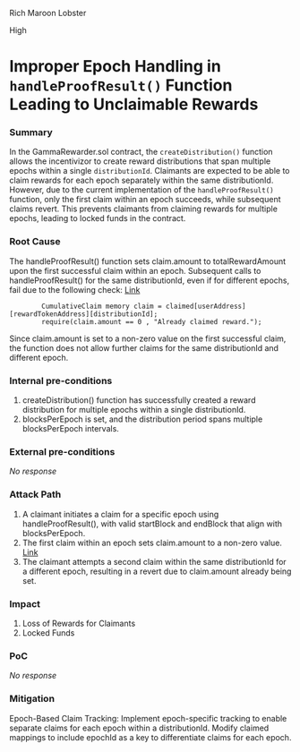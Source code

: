 Rich Maroon Lobster

High

# Improper Epoch Handling in `handleProofResult()` Function Leading to Unclaimable Rewards

### Summary

In the GammaRewarder.sol contract, the `createDistribution()` function allows the incentivizor to create reward distributions that span multiple epochs within a single `distributionId`. Claimants are expected to be able to claim rewards for each epoch separately within the same distributionId. However, due to the current implementation of the `handleProofResult()` function, only the first claim within an epoch succeeds, while subsequent claims revert. This prevents claimants from claiming rewards for multiple epochs, leading to locked funds in the contract.

### Root Cause

The handleProofResult() function sets claim.amount to totalRewardAmount upon the first successful claim within an epoch. Subsequent calls to handleProofResult() for the same distributionId, even if for different epochs, fail due to the following check:
[Link](https://github.com/sherlock-audit/2024-10-gamma-rewarder/blob/main/GammaRewarder/contracts/GammaRewarder.sol#L208-L209)
```solidity
        CumulativeClaim memory claim = claimed[userAddress][rewardTokenAddress][distributionId];
        require(claim.amount == 0 , "Already claimed reward.");
```        
Since claim.amount is set to a non-zero value on the first successful claim, the function does not allow further claims for the same distributionId and different epoch.

### Internal pre-conditions

1. createDistribution() function has successfully created a reward distribution for multiple epochs within a single distributionId.
2. blocksPerEpoch is set, and the distribution period spans multiple blocksPerEpoch intervals.

### External pre-conditions

_No response_

### Attack Path

1. A claimant initiates a claim for a specific epoch using handleProofResult(), with valid startBlock and endBlock that align with blocksPerEpoch.
2. The first claim within an epoch sets claim.amount to a non-zero value. [Link](https://github.com/sherlock-audit/2024-10-gamma-rewarder/blob/main/GammaRewarder/contracts/GammaRewarder.sol#L211-214)
3. The claimant attempts a second claim within the same distributionId for a different epoch, resulting in a revert due to claim.amount already being set.

### Impact

1. Loss of Rewards for Claimants
2. Locked Funds

### PoC

_No response_

### Mitigation

Epoch-Based Claim Tracking: Implement epoch-specific tracking to enable separate claims for each epoch within a distributionId. Modify claimed mappings to include epochId as a key to differentiate claims for each epoch.